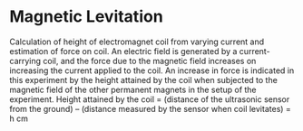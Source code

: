 # Magnetic Levitation
Calculation of height of electromagnet coil from varying current and estimation of force on coil.
An electric field is generated by a current-carrying coil, and the force due to the magnetic field increases on increasing the current applied to the coil. An increase in force is indicated in this experiment by the height attained by the coil when subjected to the magnetic field of the other permanent magnets in the setup of the experiment.
Height attained by the coil = (distance of the ultrasonic sensor from the ground) – (distance measured by the sensor when coil levitates) = h cm
